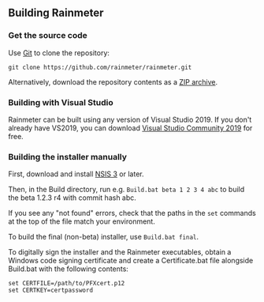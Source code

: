 ## Building Rainmeter

### Get the source code

Use <a href="http://git-scm.com">Git</a> to clone the repository:

    git clone https://github.com/rainmeter/rainmeter.git

Alternatively, download the repository contents as a [ZIP archive](https://github.com/rainmeter/rainmeter/archive/master.zip).


### Building with Visual Studio

Rainmeter can be built using any version of Visual Studio 2019. If you don't already have VS2019, you can download [Visual Studio Community 2019](https://www.visualstudio.com/downloads/) for free.


### Building the installer manually

First, download and install [NSIS 3](http://nsis.sourceforge.net) or later.

Then, in the Build directory, run e.g. `Build.bat beta 1 2 3 4 abc` to build the beta 1.2.3 r4 with commit hash abc.

If you see any "not found" errors, check that the paths in the `set` commands at the top of the file match your environment.

To build the final (non-beta) installer, use `Build.bat final`.

To digitally sign the installer and the Rainmeter executables, obtain a Windows code signing certificate and create a Certificate.bat file alongside Build.bat with the following contents:

    set CERTFILE=/path/to/PFXcert.p12
    set CERTKEY=certpassword
